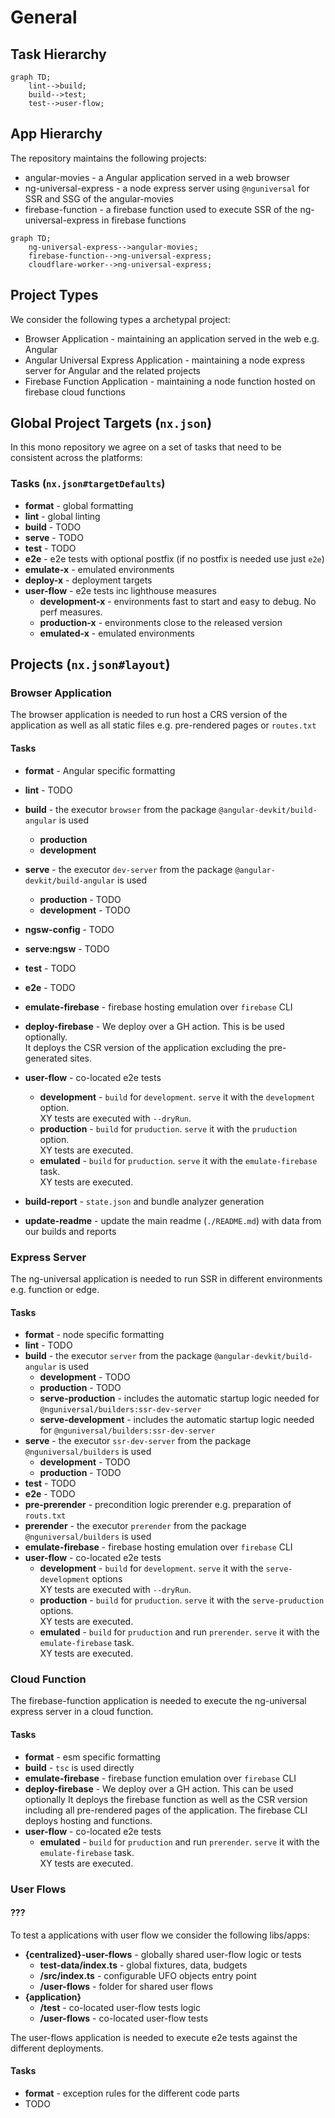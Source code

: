 # General

## Task Hierarchy

```mermaid
graph TD;
    lint-->build;
    build-->test;
    test-->user-flow;
```

## App Hierarchy

The repository maintains the following projects:

- angular-movies - a Angular application served in a web browser
- ng-universal-express - a node express server using `@nguniversal` for SSR and SSG of the angular-movies
- firebase-function - a firebase function used to execute SSR of the ng-universal-express in firebase functions

```mermaid
graph TD;
    ng-universal-express-->angular-movies;
    firebase-function-->ng-universal-express;
    cloudflare-worker-->ng-universal-express;
```

## Project Types

We consider the following types a archetypal project:

- Browser Application - maintaining an application served in the web e.g. Angular
- Angular Universal Express Application - maintaining a node express server for Angular and the related projects
- Firebase Function Application - maintaining a node function hosted on firebase cloud functions

## Global Project Targets (`nx.json`)

In this mono repository we agree on a set of tasks that need to be consistent across the platforms:

### Tasks (`nx.json#targetDefaults`)

- **format** - global formatting
- **lint** - global linting
- **build** - TODO
- **serve** - TODO
- **test** - TODO
- **e2e** - e2e tests with optional postfix (if no postfix is needed use just `e2e`)
- **emulate-x** - emulated environments
- **deploy-x** - deployment targets
- **user-flow** - e2e tests inc lighthouse measures
  - **development-x** - environments fast to start and easy to debug. No perf measures.
  - **production-x** - environments close to the released version
  - **emulated-x** - emulated environments

## Projects (`nx.json#layout`)

### Browser Application

The browser application is needed to run host a CRS version of the application as well as all static files e.g.
pre-rendered pages or `routes.txt`

#### Tasks

- **format** - Angular specific formatting
- **lint** - TODO
- **build** - the executor `browser` from the package `@angular-devkit/build-angular` is used
  - **production**
  - **development**
- **serve** - the executor `dev-server` from the package `@angular-devkit/build-angular` is used
  - **production** - TODO
  - **development** - TODO

- **ngsw-config** - TODO
- **serve:ngsw** - TODO

- **test** - TODO
- **e2e** - TODO
- **emulate-firebase** - firebase hosting emulation over `firebase` CLI
- **deploy-firebase** - We deploy over a GH action. This is be used optionally.  
  It deploys the CSR version of the application excluding the pre-generated sites.
- **user-flow** - co-located e2e tests
  - **development** - `build` for `development`. `serve` it with the `development` option.  
    XY tests are executed with `--dryRun`.
  - **production** - `build` for `pruduction`. `serve` it with the `pruduction` option.  
    XY tests are executed.
  - **emulated** - `build` for `pruduction`. `serve` it with the `emulate-firebase` task.  
    XY tests are executed.
- **build-report** - `state.json` and bundle analyzer generation
- **update-readme** - update the main readme (`./README.md`) with data from our builds and reports

### Express Server

The ng-universal application is needed to run SSR in different environments e.g. function or edge.

#### Tasks

- **format** - node specific formatting
- **lint** - TODO
- **build** - the executor `server` from the package `@angular-devkit/build-angular` is used
  - **development** - TODO
  - **production** - TODO
  - **serve-production** - includes the automatic startup logic needed for `@nguniversal/builders:ssr-dev-server`
  - **serve-development** - includes the automatic startup logic needed for `@nguniversal/builders:ssr-dev-server`
- **serve** - the executor `ssr-dev-server` from the package `@nguniversal/builders` is used
  - **development** - TODO
  - **production** - TODO
- **test** - TODO
- **e2e** - TODO
- **pre-prerender** - precondition logic prerender e.g. preparation of `routs.txt`
- **prerender** - the executor `prerender` from the package `@nguniversal/builders` is used
- **emulate-firebase** - firebase hosting emulation over `firebase` CLI
- **user-flow** - co-located e2e tests
  - **development** - `build` for `development`. `serve` it with the `serve-development` options  
    XY tests are executed with `--dryRun`.
  - **production** - `build` for `pruduction`. `serve` it with the `serve-pruduction` options.  
    XY tests are executed.
  - **emulated** - `build` for `pruduction` and run `prerender`. `serve` it with the `emulate-firebase` task.  
    XY tests are executed.

### Cloud Function

The firebase-function application is needed to execute the ng-universal express server in a cloud function.

#### Tasks

- **format** - esm specific formatting
- **build** - `tsc` is used directly
- **emulate-firebase** - firebase function emulation over `firebase` CLI
- **deploy-firebase** - We deploy over a GH action. This can be used optionally
  It deploys the firebase function as well as the CSR version including all pre-rendered pages of the application.
  The firebase CLI deploys hosting and functions.
- **user-flow** - co-located e2e tests
  - **emulated** - `build` for `pruduction` and run `prerender`. `serve` it with the `emulate-firebase` task.  
    XY tests are executed.

### User Flows

#### ???

To test a applications with user flow we consider the following libs/apps:

- **{centralized}-user-flows** - globally shared user-flow logic or tests
  - **test-data/index.ts** - global fixtures, data, budgets
  - **/src/index.ts** - configurable UFO objects entry point
  - **/user-flows** - folder for shared user flows
- **{application}**
  - **/test** - co-located user-flow tests logic
  - **/user-flows** - co-located user-flow tests

The user-flows application is needed to execute e2e tests against the different deployments.

#### Tasks

- **format** - exception rules for the different code parts
- TODO
